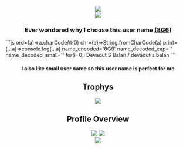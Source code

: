 



<div align="center"> 
      <img src="https://komarev.com/ghpvc/?username=DevadutSB">
      <br>
      <img src="https://readme-typing-svg.herokuapp.com/?lines=Hi,+There!+%F0%9F%91%8B;I+am+Devadut+S+Balan+....;!&center=true&size=30">
      <br>
      <h3>Ever wondored why I choose this user name <a href='https://github.com/8G6'>(8G6)</a></h3>
</div>
  ```js
      ord=(a)=>a.charCodeAt(0)
      chr=(a)=>String.fromCharCode(a)
      print=(...a)=>console.log(...a)
      name_encoded='8G6'
      name_decoded_cap=''
      name_decoded_small=''
      for(i=0;i<name_encoded.length;i++){
          name_decoded_cap   += chr(ord(name_encoded[i])+12)
          name_decoded_small += chr(ord(name_encoded[i])+44)
      }
      print(name_decoded_cap,name_decoded_small)
      //Output : DSB dsb
      //Output is given for thoose who are too lazy to copy paste this code and run it 
      // DSB / dsb  => Devadut S Balan / devadut s balan
 ```
 
<div align="center"> 
      <h4>I also like small user name so this user name is perfect for me</h4>
      <h2 align="center">Trophys</h2>
      <img src="https://github-profile-trophy.vercel.app/?username=DevadutSB&theme=discord&&row=2&column=3">
      <h2 align="center">Profile Overview</h2>
      <img src="https://github-readme-stats.vercel.app/api?username=DevadutSB&theme=blue-green">
      <img src="https://github-readme-streak-stats.herokuapp.com/?user=DevadutSB&theme=blue-green">
      <br>
      <img src="https://github-readme-stats.vercel.app/api/top-langs/?username=DevadutSB&theme=highcontrast"> 
      <h2>
 </div>
